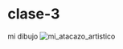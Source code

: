 # clase-3
mi dibujo
![mi_atacazo_artistico](https://user-images.githubusercontent.com/93101241/159738339-ee230fa4-90c6-425a-8f7a-fe70c8d0d109.jpg)
